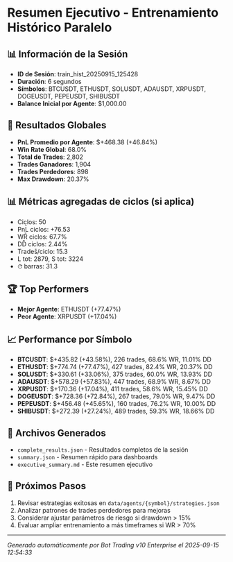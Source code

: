 # Resumen Ejecutivo - Entrenamiento Histórico Paralelo

## 📊 Información de la Sesión
- **ID de Sesión**: train_hist_20250915_125428
- **Duración**: 6 segundos
- **Símbolos**: BTCUSDT, ETHUSDT, SOLUSDT, ADAUSDT, XRPUSDT, DOGEUSDT, PEPEUSDT, SHIBUSDT
- **Balance Inicial por Agente**: $1,000.00

## 🎯 Resultados Globales
- **PnL Promedio por Agente**: $+468.38 (+46.84%)
- **Win Rate Global**: 68.0%
- **Total de Trades**: 2,802
- **Trades Ganadores**: 1,904
- **Trades Perdedores**: 898
- **Max Drawdown**: 20.37%

## 📊 Métricas agregadas de ciclos (si aplica)
- Ciclos: 50
- PnL̄ ciclos: +76.53
- WR̄ ciclos: 67.7%
- DD̄ ciclos: 2.44%
- Trades̄/ciclo: 15.3
- L tot: 2879, S tot: 3224
- ⏱̄ barras: 31.3


## 🏆 Top Performers
- **Mejor Agente**: ETHUSDT (+77.47%)
- **Peor Agente**: XRPUSDT (+17.04%)

## 📈 Performance por Símbolo
- **BTCUSDT**: $+435.82 (+43.58%), 226 trades, 68.6% WR, 11.01% DD
- **ETHUSDT**: $+774.74 (+77.47%), 427 trades, 82.4% WR, 20.37% DD
- **SOLUSDT**: $+330.61 (+33.06%), 375 trades, 60.0% WR, 13.93% DD
- **ADAUSDT**: $+578.29 (+57.83%), 447 trades, 68.9% WR, 8.67% DD
- **XRPUSDT**: $+170.36 (+17.04%), 411 trades, 58.6% WR, 15.45% DD
- **DOGEUSDT**: $+728.36 (+72.84%), 267 trades, 79.0% WR, 9.47% DD
- **PEPEUSDT**: $+456.48 (+45.65%), 160 trades, 76.2% WR, 10.00% DD
- **SHIBUSDT**: $+272.39 (+27.24%), 489 trades, 59.3% WR, 18.66% DD

## 📁 Archivos Generados
- `complete_results.json` - Resultados completos de la sesión
- `summary.json` - Resumen rápido para dashboards
- `executive_summary.md` - Este resumen ejecutivo

## 🎯 Próximos Pasos
1. Revisar estrategias exitosas en `data/agents/{symbol}/strategies.json`
2. Analizar patrones de trades perdedores para mejoras
3. Considerar ajustar parámetros de riesgo si drawdown > 15%
4. Evaluar ampliar entrenamiento a más timeframes si WR > 70%

---
*Generado automáticamente por Bot Trading v10 Enterprise el 2025-09-15 12:54:33*
